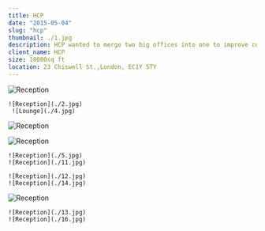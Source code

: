 ```yaml
---
title: HCP
date: "2015-05-04"
slug: "hcp"
thumbnail: ./1.jpg
description: HCP wanted to merge two big offices into one to improve collaboration and have additional client-facing areas.
client_name: HCP
size: 18000sq ft
location: 23 Chiswell St.,London, EC1Y 5TY
---
```

<div class="kg-card kg-image-card kg-width-wide">

![Reception](./3.jpg)

```grid|2
![Reception](./2.jpg)
 ![Lounge](./4.jpg)
```
![Reception](./8.jpg)

![Reception](./6.jpg)

```grid|2
![Reception](./5.jpg)
![Reception](./11.jpg)
```
```grid|2
![Reception](./12.jpg)
![Reception](./14.jpg)
```



![Reception](./15.jpg)


```grid|2
![Reception](./13.jpg)
![Reception](./16.jpg)
```
</div>
